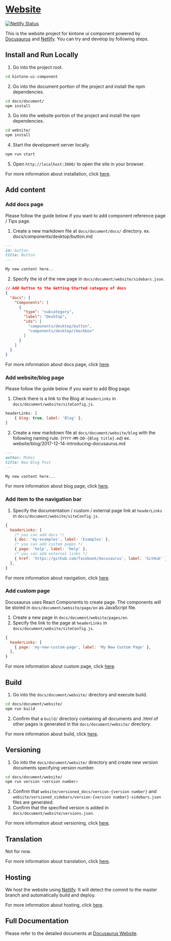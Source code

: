 # [Website](https://kintone-ui-component.netlify.app/)
[![Netlify Status](https://api.netlify.com/api/v1/badges/25994a27-19a5-485c-8628-3372bd214533/deploy-status)](https://app.netlify.com/sites/kintone-ui-component/deploys)

This is the website project for kintone ui component powered by [Docusaurus](https://docusaurus.io/) and [Netlify](https://www.netlify.com/).
You can try and develop by following steps.

## Install and Run Locally

1. Go into the project root.

```sh
cd kintone-ui-component
```

2. Go into the document portion of the project and install the npm dependencies.

```sh
cd docs/document/
npm install
```

3. Go into the website portion of the project and install the npm dependencies.

```sh
cd website/
npm install
```

4. Start the development server locally.

```sh
npm run start
```

5. Open `http://localhost:3000/` to open the site in your browser.

For more information about installation, click [here](https://docusaurus.io/docs/en/installation).

## Add content

### Add docs page

Please follow the guide below if you want to add component reference page / Tips page.

1. Create a new markdown file at `docs/document/docs/` directory.
ex. docs/components/desktop/button.md

```markdown
---
id: button
title: Button
---

My new content here..
```

2. Specify the id of the new page in `docs/document/website/sidebars.json`.

```json
// Add button to the Getting Started category of docs
{
  "docs": {
    "Components": [
      {
        "type": "subcategory",
        "label": "Desktop",
        "ids": [
          "components/desktop/button",
          "components/desktop/checkbox"
        ]
      }
    ]
  }
}
```

For more information about docs page, click [here](https://docusaurus.io/docs/en/tutorial-create-pages).

### Add website/blog page

Please follow the guide below if you want to add Blog page.

1. Check there is a link to the Blog at `headerLinks` in `docs/document/website/siteConfig.js`.

```js
headerLinks: [
    { blog: true, label: 'Blog' },
]
```

2. Create a new markdown file at `docs/document/website/blog` with the following naming rule. (`YYYY-MM-DD-{Blog title}.md`)
ex. website/blog/2017-12-14-introducing-docusaurus.md

```markdown
---
author: Mikei
title: New Blog Post
---

My new content here...
```

For more information about blog page, click [here](https://docusaurus.io/docs/en/adding-blog).

### Add item to the navigation bar

1. Specify the documentation / custom / external page link at `headerLinks` in `docs/document/website/siteConfig.js`.

```js
{
  headerLinks: [
    /* you can add docs */
    { doc: 'my-examples', label: 'Examples' },
    /* you can add custom pages */
    { page: 'help', label: 'Help' },
    /* you can add external links */
    { href: 'https://github.com/facebook/docusaurus', label: 'GitHub' },
  ],
}
```

For more information about navigation, click [here](https://docusaurus.io/docs/en/navigation).

### Add custom page

Docusaurus uses React Components to create page.
The components will be stored in `docs/document/website/page/en` as JavaScript file.

1. Create a new page in `docs/document/website/pages/en`.
2. Specify the link to the page at `headerLinks` in `docs/document/website/siteConfig.js`.

```js
{
  headerLinks: [
    { page: 'my-new-custom-page', label: 'My New Custom Page' },
  ],
}
```

For more information about custom page, click [here](https://docusaurus.io/docs/en/custom-pages).

## Build

1. Go into the `docs/document/website/` directory and execute build.

```sh
cd docs/document/website/
npm run build
```

2. Confirm that a `build/` directory containing all documents and .html of other pages is generated in the `docs/document/website/` directory.

For more information about build, click [here](https://docusaurus.io/docs/en/publishing#building-static-html-pages).

## Versioning

1. Go into the `docs/document/website/` directory and create new version documents specifying version number.

```sh
cd docs/document/website/
npm run version <version number>
```

2. Confirm that `website/versioned_docs/version-{version number}` and `website/versioned_sidebars/version-{version number}-sidebars.json` files are generated.
3. Confirm that the specified version is added in `docs/document/website/versions.json`.

For more information about versioning, click [here](https://docusaurus.io/docs/en/versioning).

## Translation

Not for now.

For more information about translation, click [here](https://docusaurus.io/docs/en/translation).

## Hosting

We host the website using [Netlify](https://www.netlify.com/).
It will detect the commit to the master branch and automatically build and deploy.

For more information about hosting, click [here](https://docusaurus.io/docs/en/publishing#hosting-on-netlify).

## Full Documentation

Please refer to the detailed documents at [Docusaurus Website](https://docusaurus.io/).
